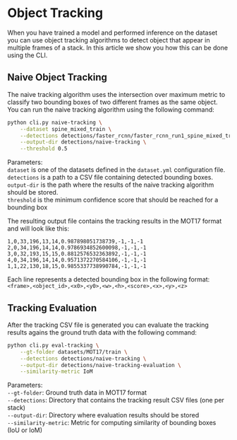 # Object Tracking

When you have trained a model and performed inference on the dataset you can use object tracking algorithms to detect object that appear in multiple frames of a stack. In this article we show you how this can be done using the CLI.

## Naive Object Tracking

The naive tracking algorithm uses the intersection over maximum metric to classify two bounding boxes of two different frames as the same object. You can run the naive tracking algorithm using the following command:

```bash
python cli.py naive-tracking \
    --dataset spine_mixed_train \
    --detections detections/faster_rcnn/faster_rcnn_run1_spine_mixed_train.csv \
    --output-dir detections/naive-tracking \
    --threshold 0.5
```

Parameters:<br>
`dataset` is one of the datasets defined in the `dataset.yml` configuration file.<br>
`detections` is a path to a CSV file containing detected bounding boxes.<br>
`output-dir` is the path where the results of the naive tracking algorithm should be stored.<br>
`threshold` is the minimum confidence score that should be reached for a bounding box<br>

The resulting output file contains the tracking results in the MOT17 format and will look like this:

```csv
1,0,33,196,13,14,0.987898051738739,-1,-1,-1
2,0,34,196,14,14,0.9786934852600098,-1,-1,-1
3,0,32,193,15,15,0.8812576532363892,-1,-1,-1
4,0,34,196,14,14,0.9571372270584106,-1,-1,-1
1,1,22,130,18,15,0.9855337738990784,-1,-1,-1
```

Each line represents a detected bounding box in the following format:
`<frame>,<object_id>,<x0>,<y0>,<w>,<h>,<score>,<x>,<y>,<z>`

## Tracking Evaluation

After the tracking CSV file is generated you can evaluate the tracking results agains the ground truth data with the following command:

```bash
python cli.py eval-tracking \
    --gt-folder datasets/MOT17/train \
    --detections detections/naive-tracking \
    --output-dir detections/naive-tracking-evaluation \
    --similarity-metric IoM
```

Parameters:<br>
`--gt-folder`: Ground truth data in MOT17 format<br>
`--detections`: Directory that contains the tracking result CSV files (one per stack)<br>
`--output-dir`: Directory where evaluation results should be stored<br>
`--similarity-metric`: Metric for computing similarity of bounding boxes (IoU or IoM)
